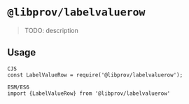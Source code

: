 # `@libprov/labelvaluerow`

> TODO: description

## Usage

```
CJS
const LabelValueRow = require('@libprov/labelvaluerow');

ESM/ES6
import {LabelValueRow} from '@libprov/labelvaluerow'
```
